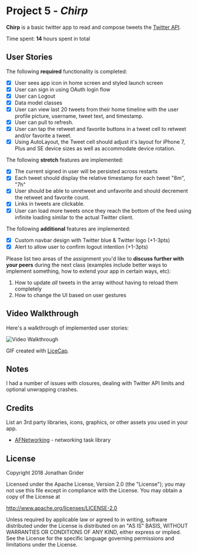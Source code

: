 # Project 5 - *Chirp*

**Chirp** is a basic twitter app to read and compose tweets the [Twitter API](https://apps.twitter.com/).

Time spent: **14** hours spent in total

## User Stories

The following **required** functionality is completed:

- [x] User sees app icon in home screen and styled launch screen
- [x] User can sign in using OAuth login flow
- [x] User can Logout
- [x] Data model classes
- [x] User can view last 20 tweets from their home timeline with the user profile picture, username, tweet text, and timestamp.
- [x] User can pull to refresh.
- [x] User can tap the retweet and favorite buttons in a tweet cell to retweet and/or favorite a tweet.
- [x] Using AutoLayout, the Tweet cell should adjust it's layout for iPhone 7, Plus and SE device sizes as well as accommodate device rotation.

The following **stretch** features are implemented:

- [x] The current signed in user will be persisted across restarts
- [x] Each tweet should display the relative timestamp for each tweet "8m", "7h"
- [x] User should be able to unretweet and unfavorite and should decrement the retweet and favorite count.
- [X] Links in tweets are clickable.
- [x] User can load more tweets once they reach the bottom of the feed using infinite loading similar to the actual Twitter client.

The following **additional** features are implemented:

- [x] Custom navbar design with Twitter blue & Twitter logo (+1-3pts)
- [x] Alert to allow user to confirm logout intention (+1-3pts)

Please list two areas of the assignment you'd like to **discuss further with your peers** during the next class (examples include better ways to implement something, how to extend your app in certain ways, etc):

1. How to update *all* tweets in the array without having to reload them completely
2. How to change the UI based on user gestures

## Video Walkthrough

Here's a walkthrough of implemented user stories:

<img src='Twitter_demo.gif' title='Video Walkthrough' width='' alt='Video Walkthrough' />

GIF created with [LiceCap](http://www.cockos.com/licecap/).

## Notes

I had a number of issues with closures, dealing with Twitter API limits and optional unwrapping crashes.

## Credits

List an 3rd party libraries, icons, graphics, or other assets you used in your app.

- [AFNetworking](https://github.com/AFNetworking/AFNetworking) - networking task library

## License

Copyright 2018 Jonathan Grider

Licensed under the Apache License, Version 2.0 (the "License");
you may not use this file except in compliance with the License.
You may obtain a copy of the License at

http://www.apache.org/licenses/LICENSE-2.0

Unless required by applicable law or agreed to in writing, software
distributed under the License is distributed on an "AS IS" BASIS,
WITHOUT WARRANTIES OR CONDITIONS OF ANY KIND, either express or implied.
See the License for the specific language governing permissions and
limitations under the License.
